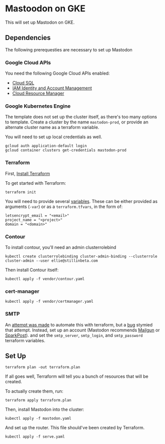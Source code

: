 # Mastoodon on GKE

This will set up Mastodon on GKE.

## Dependencies

The following prerequesties are necessary to set up Mastodon

### Google Cloud APIs

You need the following Google Cloud APIs enabled:

* [Cloud SQL][sql]
* [ IAM Identity and Account Management][iam]
* [Cloud Resource Manager][resource]


[sql]: https://console.developers.google.com/apis/api/sqladmin.googleapis.com/overview
[iam]:https://console.developers.google.com/apis/api/iam.googleapis.com/overview
[resource]: https://console.developers.google.com/apis/api/cloudresourcemanager.googleapis.com/overview

### Google Kubernetes Engine

The template does not set up the cluster itself, as there's too many options to template. Create a cluster by the name `mastodon-prod`, or provide an alternate cluster name as a terraform variable.

You will need to set up local credentials as well.

```
gcloud auth application-default login
gcloud container clusters get-credentials mastodon-prod
```

### Terraform

First, [Install Terraform][install]

To get started with Terraform:

```
terraform init
```

You will need to provide several [variables][vars].
These can be either provided as arguments (`-var`) or as a `terraform.tfvars`, in the form of:

```
letsencrypt_email = "<email>"
project_name = "<project>"
domain = "<domain>"

```

[install]: https://www.terraform.io/downloads.html
[vars]: https://www.terraform.io/docs/configuration/variables.html


### Contour

To install contour, you'll need an admin clusterrolebind

```
kubectl create clusterrolebinding cluster-admin-binding --clusterrole cluster-admin --user ellie@stillinbeta.com
```

Then install Contour itself:

```
kubectl apply -f vendor/contour.yaml
```

### cert-manager

```
kubectl apply -f vendor/certmanager.yaml
```

### SMTP

An [attempt was made][mgb] to automate this with terraform, but a [bug][bug] stymied that attempt.
Instead, set up an account (Mastodon recommends [Mailgun][mg] or [SparkPost][sp]). and set the `smtp_server`, `smtp_login`, and `smtp_password` terraform variables.

[mgb]: https://github.com/stillinbeta/gke-mastodon/pull/1
[bug]: https://github.com/terraform-providers/terraform-provider-mailgun/issues/16
[mg]: https://www.mailgun.com/
[sp]: https://www.sparkpost.com/

## Set Up

```
terraform plan -out terraform.plan
```

If all goes well, Terraform will tell you a bunch of resources that will be created.

To actually create them, run:

```
terraform apply terraform.plan
```

Then, install Mastodon into the cluster:

```
kubectl apply -f mastodon.yaml
```

And set up the router. This file should've been created by Terraform.
```
kubectl apply -f serve.yaml
```

